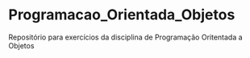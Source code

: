 # Programacao_Orientada_Objetos
Repositório para exercícios da disciplina de Programação Oritentada a Objetos
